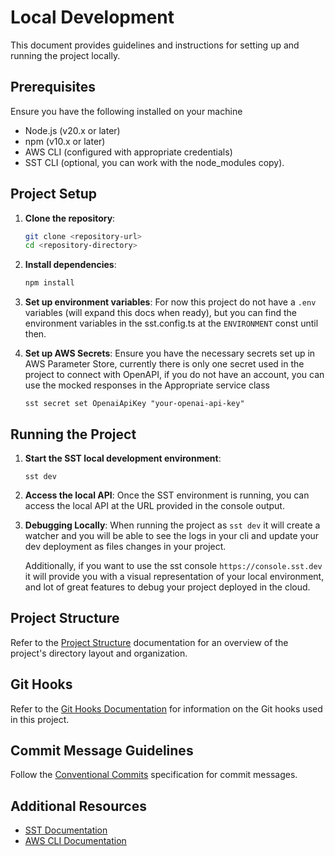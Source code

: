 # Local Development

This document provides guidelines and instructions for setting up and running the project locally.

## Prerequisites

Ensure you have the following installed on your machine

- Node.js (v20.x or later)
- npm (v10.x or later)
- AWS CLI (configured with appropriate credentials)
- SST CLI (optional, you can work with the node_modules copy).

## Project Setup

1. **Clone the repository**:
    ```bash
    git clone <repository-url>
    cd <repository-directory>
    ```

2. **Install dependencies**:
    ```bash
    npm install
    ```

3. **Set up environment variables**:
    For now this project do not have a `.env` variables (will expand this docs when ready), but you can find the 
    environment variables in the sst.config.ts at the `ENVIRONMENT` const until then.


4. **Set up AWS Secrets**:
    Ensure you have the necessary secrets set up in AWS Parameter Store, 
    currently there is only one secret used in the project to connect with OpenAPI, 
    if you do not have an account, you can use the mocked responses in the Appropriate service class
    ```
    sst secret set OpenaiApiKey "your-openai-api-key"
   ```

## Running the Project

1. **Start the SST local development environment**:
    ```
    sst dev
    ```

2. **Access the local API**:
    Once the SST environment is running, you can access the local API at the URL provided in the console output.

3. **Debugging Locally**:
   When running the project as `sst dev` it will create a watcher and you will
   be able to see the logs in your cli and update your dev deployment as files changes in your project.

   Additionally, if you want to use the sst console `https://console.sst.dev` it will
      provide you with a visual representation of your local environment, and lot of great features 
      to debug your project deployed in the cloud.

## Project Structure

Refer to the [Project Structure](./PROJECT_STRUCTURE.md) documentation for an overview of the project's directory layout and organization.

## Git Hooks

Refer to the [Git Hooks Documentation](GIT_HOOKS.md) for information on the Git hooks used in this project.

## Commit Message Guidelines

Follow the [Conventional Commits](CONVENTIONAL_COMMITS.md) specification for commit messages.

## Additional Resources

- [SST Documentation](https://sst.dev/docs/)
- [AWS CLI Documentation](https://docs.aws.amazon.com/cli/latest/userguide/cli-configure-files.html)
```
